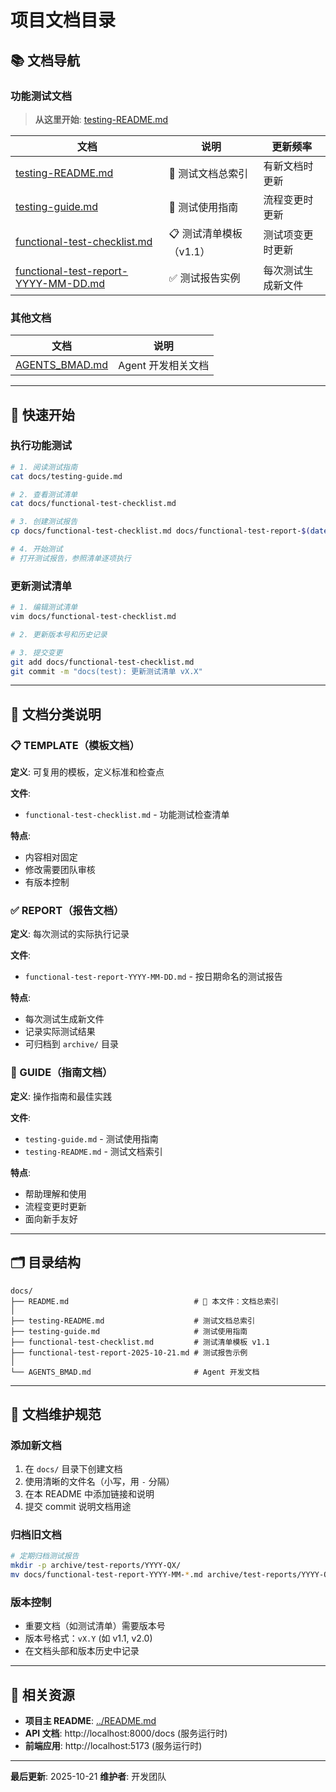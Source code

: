 # 项目文档目录

## 📚 文档导航

### 功能测试文档

> **从这里开始**: [testing-README.md](./testing-README.md)

| 文档 | 说明 | 更新频率 |
|------|------|----------|
| [testing-README.md](./testing-README.md) | 📍 测试文档总索引 | 有新文档时更新 |
| [testing-guide.md](./testing-guide.md) | 📖 测试使用指南 | 流程变更时更新 |
| [functional-test-checklist.md](./functional-test-checklist.md) | 📋 测试清单模板（v1.1） | 测试项变更时更新 |
| [functional-test-report-YYYY-MM-DD.md](./functional-test-report-2025-10-21.md) | ✅ 测试报告实例 | 每次测试生成新文件 |

### 其他文档

| 文档 | 说明 |
|------|------|
| [AGENTS_BMAD.md](./AGENTS_BMAD.md) | Agent 开发相关文档 |

---

## 🎯 快速开始

### 执行功能测试

```bash
# 1. 阅读测试指南
cat docs/testing-guide.md

# 2. 查看测试清单
cat docs/functional-test-checklist.md

# 3. 创建测试报告
cp docs/functional-test-checklist.md docs/functional-test-report-$(date +%Y-%m-%d).md

# 4. 开始测试
# 打开测试报告，参照清单逐项执行
```

### 更新测试清单

```bash
# 1. 编辑测试清单
vim docs/functional-test-checklist.md

# 2. 更新版本号和历史记录

# 3. 提交变更
git add docs/functional-test-checklist.md
git commit -m "docs(test): 更新测试清单 vX.X"
```

---

## 📖 文档分类说明

### 📋 TEMPLATE（模板文档）

**定义**: 可复用的模板，定义标准和检查点

**文件**:
- `functional-test-checklist.md` - 功能测试检查清单

**特点**:
- 内容相对固定
- 修改需要团队审核
- 有版本控制

### ✅ REPORT（报告文档）

**定义**: 每次测试的实际执行记录

**文件**:
- `functional-test-report-YYYY-MM-DD.md` - 按日期命名的测试报告

**特点**:
- 每次测试生成新文件
- 记录实际测试结果
- 可归档到 `archive/` 目录

### 📖 GUIDE（指南文档）

**定义**: 操作指南和最佳实践

**文件**:
- `testing-guide.md` - 测试使用指南
- `testing-README.md` - 测试文档索引

**特点**:
- 帮助理解和使用
- 流程变更时更新
- 面向新手友好

---

## 🗂️ 目录结构

```
docs/
├── README.md                            # 📍 本文件：文档总索引
│
├── testing-README.md                    # 测试文档总索引
├── testing-guide.md                     # 测试使用指南
├── functional-test-checklist.md         # 测试清单模板 v1.1
├── functional-test-report-2025-10-21.md # 测试报告示例
│
└── AGENTS_BMAD.md                       # Agent 开发文档
```

---

## 📝 文档维护规范

### 添加新文档

1. 在 `docs/` 目录下创建文档
2. 使用清晰的文件名（小写，用 `-` 分隔）
3. 在本 README 中添加链接和说明
4. 提交 commit 说明文档用途

### 归档旧文档

```bash
# 定期归档测试报告
mkdir -p archive/test-reports/YYYY-QX/
mv docs/functional-test-report-YYYY-MM-*.md archive/test-reports/YYYY-QX/
```

### 版本控制

- 重要文档（如测试清单）需要版本号
- 版本号格式：`vX.Y` (如 v1.1, v2.0)
- 在文档头部和版本历史中记录

---

## 🔗 相关资源

- **项目主 README**: [../README.md](../README.md)
- **API 文档**: http://localhost:8000/docs (服务运行时)
- **前端应用**: http://localhost:5173 (服务运行时)

---

**最后更新**: 2025-10-21
**维护者**: 开发团队
